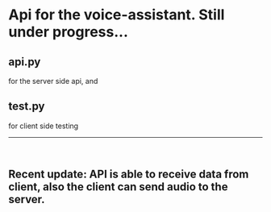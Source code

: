 <h1>Api for the voice-assistant. Still under progress...</h1>

<h2>api.py</h2> for the server side api, and <h2>test.py</h2> for client side testing
<hr>
<br>
<h2>Recent update: API is able to receive data from client, also the client can send audio to the server. 
</h2>
